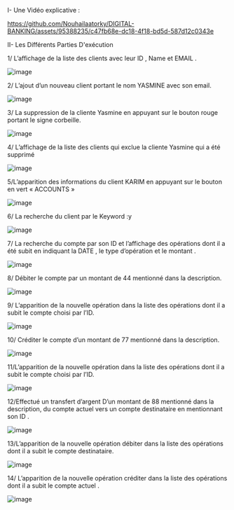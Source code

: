 I- Une Vidéo explicative :



https://github.com/Nouhailaatorky/DIGITAL-BANKING/assets/95388235/c47fb68e-dc18-4f18-bd5d-587d12c0343e


 
II- Les Différents Parties D'exécution

1/ L’affichage de la liste des clients avec leur ID , Name et EMAIL .

![image](https://github.com/Nouhailaatorky/DIGITAL-BANKING/assets/95388235/a68f3d8b-3c0e-4072-921f-43c1d56ecdc1)


2/ L’ajout d’un nouveau client portant le nom YASMINE avec son email.

![image](https://github.com/Nouhailaatorky/DIGITAL-BANKING/assets/95388235/c43ba017-5706-4605-aa65-9338080cc0f9)


3/ La suppression de la cliente Yasmine en appuyant sur le bouton rouge portant le signe corbeille.

![image](https://github.com/Nouhailaatorky/DIGITAL-BANKING/assets/95388235/851c914b-9f25-4369-8873-01384b635c34)


4/ L’affichage de la liste des clients qui exclue la cliente Yasmine qui a été supprimé

![image](https://github.com/Nouhailaatorky/DIGITAL-BANKING/assets/95388235/4b5b253b-2545-4228-8ab8-9cc6f8174d37)


5/L’apparition des informations du client KARIM en appuyant sur le bouton en vert « ACCOUNTS »

![image](https://github.com/Nouhailaatorky/DIGITAL-BANKING/assets/95388235/de270636-abe1-4891-8448-67b4136c2ac7)


6/ La recherche du client par le Keyword :y

![image](https://github.com/Nouhailaatorky/DIGITAL-BANKING/assets/95388235/15f50de9-9584-4ae7-8c83-3c1758883daf)


7/ La recherche du compte par son ID et l’affichage des opérations dont il a été subit en indiquant la DATE , le type d’opération et le montant .

![image](https://github.com/Nouhailaatorky/DIGITAL-BANKING/assets/95388235/7dc27e57-a276-421f-abe1-773ea726ee7c)


8/ Débiter le compte par un montant de 44 mentionné dans la description.

![image](https://github.com/Nouhailaatorky/DIGITAL-BANKING/assets/95388235/1e6aadd6-2e90-4604-82b9-79d8ea841614)


9/ L’apparition de la nouvelle opération dans la liste des opérations dont il a subit le compte choisi par l’ID.

![image](https://github.com/Nouhailaatorky/DIGITAL-BANKING/assets/95388235/f9728ed1-2ad5-4bb8-a201-25e49cc5b2c2)


10/ Créditer le compte d’un montant de 77 mentionné dans la description.

![image](https://github.com/Nouhailaatorky/DIGITAL-BANKING/assets/95388235/3273f0e0-fba3-4d6c-bf1d-e49780768d0b)


11/L’apparition de la nouvelle opération dans la liste des opérations dont il a subit le compte choisi par l’ID.

![image](https://github.com/Nouhailaatorky/DIGITAL-BANKING/assets/95388235/0bd1f905-b241-4a4e-a44c-f89e65f51ab3)


12/Effectué un transfert d’argent D’un montant de 88 mentionné dans la description, du compte actuel vers un compte destinataire en mentionnant son ID .

![image](https://github.com/Nouhailaatorky/DIGITAL-BANKING/assets/95388235/421f197b-a8f7-4317-8469-a4f01366a304)


13/L’apparition de la nouvelle opération débiter dans la liste des opérations dont il a subit le compte destinataire.

![image](https://github.com/Nouhailaatorky/DIGITAL-BANKING/assets/95388235/2f7dd6b1-f929-4151-9e62-39e4ee9e62b7)


14/ L’apparition de la nouvelle opération créditer dans la liste des opérations dont il a subit le compte actuel .

![image](https://github.com/Nouhailaatorky/DIGITAL-BANKING/assets/95388235/9a793d7d-7ab9-4e94-96a9-1bcc23274d31)
